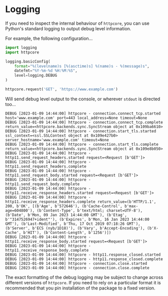 # Logging

If you need to inspect the internal behaviour of `httpcore`, you can use Python's standard logging to output debug level information.

For example, the following configuration...

```python
import logging
import httpcore

logging.basicConfig(
    format="%(levelname)s [%(asctime)s] %(name)s - %(message)s",
    datefmt="%Y-%m-%d %H:%M:%S",
    level=logging.DEBUG
)

httpcore.request('GET', 'https://www.example.com')
```

Will send debug level output to the console, or wherever `stdout` is directed too...

```
DEBUG [2023-01-09 14:44:00] httpcore - connection.connect_tcp.started host='www.example.com' port=443 local_address=None timeout=None
DEBUG [2023-01-09 14:44:00] httpcore - connection.connect_tcp.complete return_value=<httpcore.backends.sync.SyncStream object at 0x109ba6610>
DEBUG [2023-01-09 14:44:00] httpcore - connection.start_tls.started ssl_context=<ssl.SSLContext object at 0x109e427b0> server_hostname='www.example.com' timeout=None
DEBUG [2023-01-09 14:44:00] httpcore - connection.start_tls.complete return_value=<httpcore.backends.sync.SyncStream object at 0x109e8b050>
DEBUG [2023-01-09 14:44:00] httpcore - http11.send_request_headers.started request=<Request [b'GET']>
DEBUG [2023-01-09 14:44:00] httpcore - http11.send_request_headers.complete
DEBUG [2023-01-09 14:44:00] httpcore - http11.send_request_body.started request=<Request [b'GET']>
DEBUG [2023-01-09 14:44:00] httpcore - http11.send_request_body.complete
DEBUG [2023-01-09 14:44:00] httpcore - http11.receive_response_headers.started request=<Request [b'GET']>
DEBUG [2023-01-09 14:44:00] httpcore - http11.receive_response_headers.complete return_value=(b'HTTP/1.1', 200, b'OK', [(b'Age', b'572646'), (b'Cache-Control', b'max-age=604800'), (b'Content-Type', b'text/html; charset=UTF-8'), (b'Date', b'Mon, 09 Jan 2023 14:44:00 GMT'), (b'Etag', b'"3147526947+ident"'), (b'Expires', b'Mon, 16 Jan 2023 14:44:00 GMT'), (b'Last-Modified', b'Thu, 17 Oct 2019 07:18:26 GMT'), (b'Server', b'ECS (nyb/1D18)'), (b'Vary', b'Accept-Encoding'), (b'X-Cache', b'HIT'), (b'Content-Length', b'1256')])
DEBUG [2023-01-09 14:44:00] httpcore - http11.receive_response_body.started request=<Request [b'GET']>
DEBUG [2023-01-09 14:44:00] httpcore - http11.receive_response_body.complete
DEBUG [2023-01-09 14:44:00] httpcore - http11.response_closed.started
DEBUG [2023-01-09 14:44:00] httpcore - http11.response_closed.complete
DEBUG [2023-01-09 14:44:00] httpcore - connection.close.started
DEBUG [2023-01-09 14:44:00] httpcore - connection.close.complete
```

The exact formatting of the debug logging may be subject to change across different versions of `httpcore`. If you need to rely on a particular format it is recommended that you pin installation of the package to a fixed version.